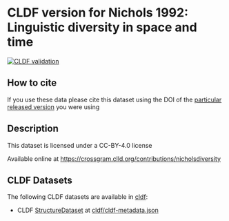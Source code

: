 # CLDF version for Nichols 1992: Linguistic diversity in space and time

[![CLDF validation](https://github.com/cldf-datasets/nicholsdiversity/workflows/CLDF-validation/badge.svg)](https://github.com/cldf-datasets/nicholsdiversity/actions?query=workflow%3ACLDF-validation)

## How to cite

If you use these data please cite
this dataset using the DOI of the [particular released version](../../releases/) you were using

## Description


This dataset is licensed under a CC-BY-4.0 license

Available online at https://crossgram.clld.org/contributions/nicholsdiversity


## CLDF Datasets

The following CLDF datasets are available in [cldf](cldf):

- CLDF [StructureDataset](https://github.com/cldf/cldf/tree/master/modules/StructureDataset) at [cldf/cldf-metadata.json](cldf/cldf-metadata.json)